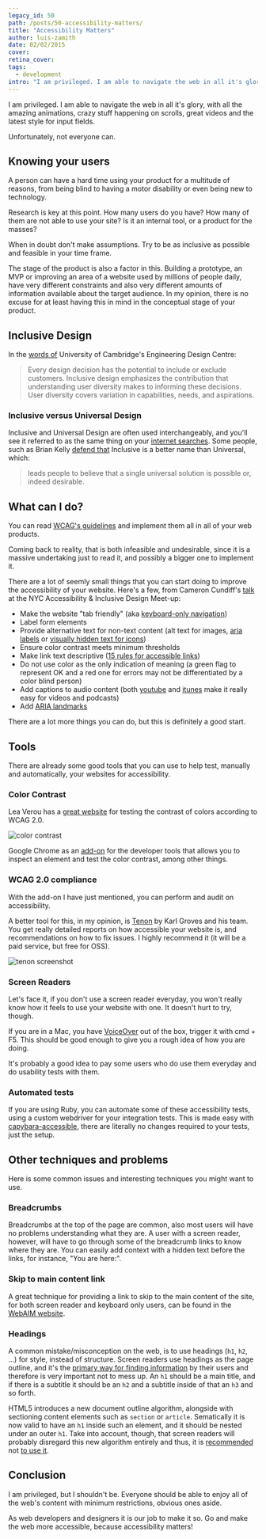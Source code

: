 ```yaml
---
legacy_id: 50
path: /posts/50-accessibility-matters/
title: "Accessibility Matters"
author: luis-zamith
date: 02/02/2015
cover: 
retina_cover: 
tags:
  - development
intro: "I am privileged. I am able to navigate the web in all it's glory, with all the"
---
```


I am privileged. I am able to navigate the web in all it's glory, with all the
amazing animations, crazy stuff happening on scrolls, great videos and the
latest style for input fields.

Unfortunately, not everyone can.

## Knowing your users

A person can have a hard time using your product for a multitude of reasons,
from being blind to having a motor disability or even being new to technology.

Research is key at this point. How many users do you have? How many of them are
not able to use your site? Is it an internal tool, or a product for the masses?

When in doubt don't make assumptions. Try to be as inclusive as possible and
feasible in your time frame.

The stage of the product is also a factor in this. Building a prototype, an MVP
or improving an area of a website used by millions of people daily, have very
different constraints and also very different amounts of information available
about the target audience. In my opinion, there is no excuse for at least having
this in mind in the conceptual stage of your product.

## Inclusive Design

In the [words of](https://www.inclusivedesigntoolkit.com/betterdesign2/whatis/whatis.html)
University of Cambridge's Engineering Design Centre:

> Every design decision has the potential to include or exclude customers.
> Inclusive design emphasizes the contribution that understanding user diversity
> makes to informing these decisions. User diversity covers variation in
> capabilities, needs, and aspirations.

### Inclusive versus Universal Design

Inclusive and Universal Design are often used interchangeably, and you'll see it
referred to as the same thing on your [internet searches](https://www.universaldesign.com/about-universal-design.html).
Some people, such as Brian Kelly [defend that](https://ukwebfocus.wordpress.com/2010/06/28/web-ccessibility-code-of-practice-bs-88782010/)
Inclusive is a better name than Universal, which:

> leads people to believe that a single universal solution is possible or,
indeed desirable.

## What can I do?

You can read [WCAG's guidelines](https://www.w3.org/WAI/intro/wcag) and implement
them all in all of your web products.

Coming back to reality, that is both infeasible and undesirable, since it is a
massive undertaking just to read it, and possibly a bigger one to implement it.

There are a lot of seemly small things that you can start doing to improve the
accessibility of your website. Here's a few, from Cameron Cundiff's [talk](https://www.youtube.com/watch?v=Iu_cUWrWOGM&feature=youtu.be&a)
at the NYC Accessibility & Inclusive Design Meet-up:

* Make the website "tab friendly" (aka [keyboard-only navigation](https://www.nngroup.com/articles/keyboard-accessibility/))
* Label form elements
* Provide alternative text for non-text content (alt text for images, [aria
labels](https://developer.mozilla.org/en-US/docs/Web/Accessibility/ARIA) or [visually hidden text for icons](https://open.blogs.nytimes.com/2014/06/24/improving-article-accessibility/))
* Ensure color contrast meets minimum thresholds
* Make link text descriptive ([15 rules for accessible links](https://www.sitepoint.com/15-rules-making-accessible-links/))
* Do not use color as the only indication of meaning (a green flag to represent
OK and a red one for errors may not be differentiated by a color blind person)
* Add captions to audio content (both [youtube](https://support.google.com/youtube/answer/2734796?hl=en) and [itunes](https://accessibility.psu.edu/podcasts)
make it really easy for videos and podcasts)
* Add [ARIA landmarks](https://accessibility.oit.ncsu.edu/training/aria/landmarks-xhtml.html)

There are a lot more things you can do, but this is definitely a good start.

## Tools

There are already some good tools that you can use to help test, manually and
automatically, your websites for accessibility.

### Color Contrast

Lea Verou has a [great website](https://leaverou.github.io/contrast-ratio/) for
testing the contrast of colors according to WCAG 2.0.

![color contrast](https://blog.groupbuddies.com/uploads/post_image/image/31/Screen_Shot_2015-01-16_at_17.48.01.png)

Google Chrome as an [add-on](https://chrome.google.com/webstore/detail/accessibility-developer-t/fpkknkljclfencbdbgkenhalefipecmb?hl=en)
for the developer tools that allows you to inspect an element and test the color
contrast, among other things.

### WCAG 2.0 compliance

With the add-on I have just mentioned, you can perform and audit on
accessibility.

A better tool for this, in my opinion, is [Tenon](https://tenon.io/) by Karl
Groves and his team. You get really detailed reports on how accessible your
website is, and recommendations on how to fix issues. I highly recommend it (it
will be a paid service, but free for OSS).

![tenon screenshot](https://blog.groupbuddies.com/uploads/post_image/image/30/Screen_Shot_2015-01-16_at_17.51.05.png)

### Screen Readers

Let's face it, if you don't use a screen reader everyday, you won't really know how
it feels to use your website with one. It doesn't hurt to try, though.

If you are in a Mac, you have [VoiceOver](https://www.apple.com/accessibility/osx/voiceover/)
out of the box, trigger it with cmd + F5. This should be good enough to give you
a rough idea of how you are doing.

It's probably a good idea to pay some users who do use them everyday and do
usability tests with them.

### Automated tests

If you are using Ruby, you can automate some of these accessibility tests, using
a custom webdriver for your integration tests. This is made easy with
[capybara-accessible](https://github.com/Casecommons/capybara-accessible), there
are literally no changes required to your tests, just the setup.

## Other techniques and problems

Here is some common issues and interesting techniques you might want to use.

### Breadcrumbs

Breadcrumbs at the top of the page are common, also most users will have no
problems understanding what they are. A user with a screen reader, however, will
have to go through some of the breadcrumb links to know where they are. You can
easily add context with a hidden text before the links, for instance, "You are
here:".

### Skip to main content link

A great technique for providing a link to skip to the main content of the site,
for both screen reader and keyboard only users, can be found in the
[WebAIM website](https://webaim.org/techniques/css/invisiblecontent/#skipnavlinks).

### Headings

A common mistake/misconception on the web, is to use headings (`h1`, `h2`, ...) for
style, instead of structure. Screen readers use headings as the page outline,
and it's the [primary way for finding information](https://webaim.org/projects/screenreadersurvey5/#finding)
by their users and therefore is very important not to mess up. An `h1` should be
a main title, and if there is a subtitle it should be an `h2` and a subtitle
inside of that an `h3` and so forth.

HTML5 introduces a new document outline algorithm, alongside with sectioning
content elements such as `section` or `article`. Sematically it is now valid to
have an `h1` inside such an element, and it should be nested under an outer
`h1`. Take into account, though, that screen readers will probably disregard this
new algorithm entirely and thus, it is [recommended](https://www.w3.org/html/wg/drafts/html/master/sections.html#outlines)
not [to use it](https://www.paciellogroup.com/blog/2013/10/html5-document-outline/).

## Conclusion

I am privileged, but I shouldn't be. Everyone should be able to enjoy all of the
web's content with minimum restrictions, obvious ones aside.

As web developers and designers it is our job to make it so. Go and make the web
more accessible, because accessibility matters!


